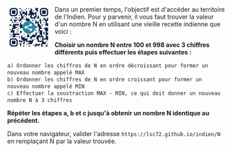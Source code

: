 <img src="qrc.png" width="100" height="100" style="float:left; margin-right:10px;">
Dans un premier temps, l'objectif est d'accéder au territoire de l'Indien.  
Pour y parvenir, il vous faut trouver la valeur d'un nombre N en utilisant une vieille recette indienne que voici :  
  
__Choisir un nombre N entre 100 et 998 avec 3 chiffres différents puis effectuer les étapes suivantes :__  
````
a) Ordonner les chiffres de N en ordre décroissant pour former un nouveau nombre appelé MAX
b) Ordonner les chiffres de N en ordre croissant pour former un nouveau nombre appelé MIN
c) Effectuer la soustraction MAX - MIN, ce qui doit donner un nouveau nombre N à 3 chiffres
````  
__Répéter les étapes a, b et c jusqu'à obtenir un nombre N identique au précédent.__


Dans votre navigateur, valider l'adresse  ```https://lsc72.github.io/indien/N```  
en remplaçant N par la valeur trouvée.
